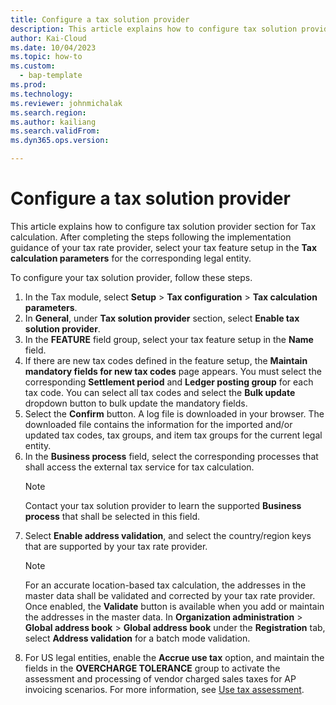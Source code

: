 ```yaml
---
title: Configure a tax solution provider
description: This article explains how to configure tax solution provider section for Tax calculation.
author: Kai-Cloud
ms.date: 10/04/2023
ms.topic: how-to
ms.custom: 
  - bap-template
ms.prod: 
ms.technology: 
ms.reviewer: johnmichalak
ms.search.region: 
ms.author: kailiang
ms.search.validFrom: 
ms.dyn365.ops.version: 

---
```

# Configure a tax solution provider

This article explains how to configure tax solution provider section for Tax calculation. After completing the steps following the implementation guidance of your tax rate provider, select your tax feature setup in the **Tax calculation parameters** for the corresponding legal entity.

To configure your tax solution provider, follow these steps.

1. In the Tax module, select **Setup** \> **Tax configuration** \> **Tax calculation parameters**.
2. In  **General**, under **Tax solution provider** section, select **Enable tax solution provider**.
3. In the **FEATURE** field group, select your tax feature setup in the **Name** field.
4. If there are new tax codes defined in the feature setup, the **Maintain mandatory fields for new tax codes** page appears. You must select the corresponding **Settlement period** and **Ledger posting group** for each tax code. You can select all tax codes and select the **Bulk update** dropdown button to bulk update the mandatory fields.
5. Select the **Confirm** button. A log file is downloaded in your browser. The downloaded file contains the information for the imported and/or updated tax codes, tax groups, and item tax groups for the current legal entity.
6. In the **Business process** field, select the corresponding processes that shall access the external tax service for tax calculation.
    >[!NOTE]
    >Contact your tax solution provider to learn the supported **Business process** that shall be selected in this field.
7. Select **Enable address validation**, and select the country/region keys that are supported by your tax rate provider.
    >[!NOTE]
    >For an accurate location-based tax calculation, the addresses in the master data shall be validated and corrected by your tax rate provider. Once enabled, the **Validate** button is available when you add or maintain the addresses in the master data.
    >In **Organization administration** \> **Global address book** \> **Global address book** under the **Registration** tab, select **Address validation** for a batch mode validation.
8. For US legal entities, enable the **Accrue use tax** option, and maintain the fields in the **OVERCHARGE TOLERANCE** group to activate the assessment and processing of vendor charged sales taxes for AP invoicing scenarios. For more information, see [Use tax assessment](./universal-tax-rate-api-use-tax-assessment.md).
